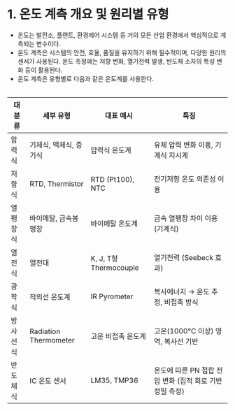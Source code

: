# 1. 온도 계측 개요 및 원리별 유형

- 온도는 발전소, 플랜트, 환경제어 시스템 등 거의 모든 산업 환경에서 핵심적으로 계측되는 변수이다.
- 온도 계측은 시스템의 안전, 효율, 품질을 유지하기 위해 필수적이며, 다양한 원리의 센서가 사용된다. 온도 측정에는 저항 변화, 열기전력 발생, 반도체 소자의 특성 변화 등이 활용된다. 
- 온도 계측은 유형별로 다음과 같은 온도계를 사용한다.
</br></br>

|대분류|	세부 유형|	대표 예시|	특징|
|------|--------|---------|------------|
|압력식|	기체식, 액체식, 증기식|	압력식 온도계|	유체 압력 변화 이용, 기계식 지시계|
|저항식|	RTD, Thermistor|	RTD (Pt100), NTC|	전기저항 온도 의존성 이용|
|열팽창식|	바이메탈, 금속봉 팽창|	바이메탈 온도계|	금속 열팽창 차이 이용 (기계식)|
|열전식|	열전대|	K, J, T형 Thermocouple|	열기전력 (Seebeck 효과)|
|광학식|	적외선 온도계|	IR Pyrometer|	복사에너지 → 온도 추정, 비접촉 방식|
|방사선식|	Radiation Thermometer|	고온 비접촉 온도계|고온(1000°C 이상) 영역, 복사선 기반|
|반도체식|	IC 온도 센서|	LM35, TMP36|	온도에 따른 PN 접합 전압 변화 (집적 회로 기반 정밀 측정)|

